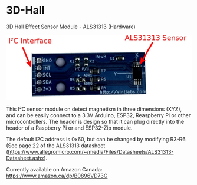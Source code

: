 # 3D-Hall
3D Hall Effect Sensor Module - ALS31313 (Hardware)

![3D Hall Sensor Module Image](https://github.com/vintlabs/3D-Hall/raw/master/3dHallModule.jpeg)

This I²C sensor module cn detect magnetism in three dimensions (XYZ), and can be easily connect to a 3.3V Arduino, ESP32, Reaspberry Pi or other microcontrollers. The header is design so that it can plug directly into the header of a Raspberry Pi or and ESP32-Zip module.

The default I2C address is 0x60, but can be changed by modifying R3-R6 (See page 22 of the ALS31313 datasheet (https://www.allegromicro.com/~/media/Files/Datasheets/ALS31313-Datasheet.ashx).

Currently available on Amazon Canada: https://www.amazon.ca/dp/B0896VD73G
